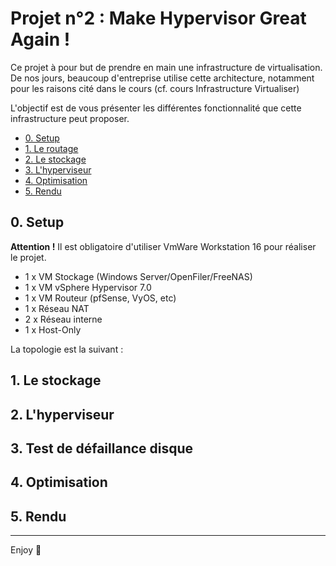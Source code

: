 # Projet n°2 : Make Hypervisor Great Again !
Ce projet à pour but de prendre en main une infrastructure de virtualisation. De nos jours, beaucoup d'entreprise utilise cette architecture, notamment pour les raisons cité dans le cours (cf. cours Infrastructure Virtualiser)

L'objectif est de vous présenter les différentes fonctionnalité que cette infrastructure peut proposer.

- [0. Setup](#0-setup)
- [1. Le routage](#0-setup)
- [2. Le stockage](#0-setup)
- [3. L'hyperviseur](#0-setup)
- [4. Optimisation](#0-setup)
- [5. Rendu](#0-setup)

## 0. Setup

**Attention !** Il est obligatoire d'utiliser VmWare Workstation 16 pour réaliser le projet.

- 1 x VM Stockage (Windows Server/OpenFiler/FreeNAS)
- 1 x VM vSphere Hypervisor 7.0
- 1 x VM Routeur (pfSense, VyOS, etc)
- 1 x Réseau NAT
- 2 x Réseau interne
- 1 x Host-Only

La topologie est la suivant :

## 1. Le stockage

## 2. L'hyperviseur

## 3. Test de défaillance disque

## 4. Optimisation

## 5. Rendu

---

Enjoy 🎉
